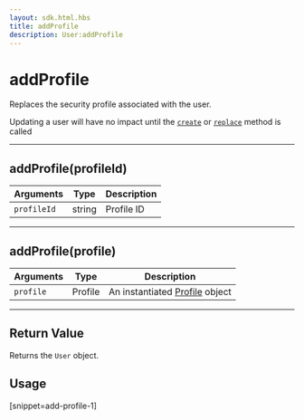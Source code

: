 ```yaml
---
layout: sdk.html.hbs
title: addProfile
description: User:addProfile
---
```


# addProfile

Replaces the security profile associated with the user.

<div class="alert alert-info">
Updating a user will have no impact until the <a href="/sdk-reference/android/3/user/create"><code>create</code></a> or <a href="/sdk-reference/android/3/user/replace"><code>replace</code></a> method is called
</div>

---

## addProfile(profileId)

| Arguments   | Type   | Description |
| ----------- | ------ | ----------- |
| `profileId` | string | Profile ID  |

---

## addProfile(profile)

| Arguments | Type    | Description                                                        |
| --------- | ------- | ------------------------------------------------------------------ |
| `profile` | Profile | An instantiated [Profile](/sdk-reference/android/3/profile) object |

---

## Return Value

Returns the `User` object.

## Usage

[snippet=add-profile-1]
